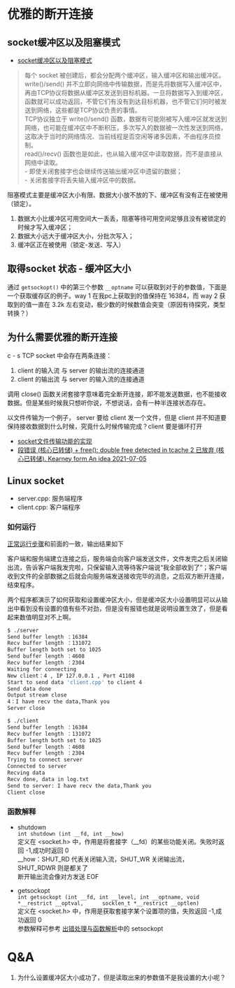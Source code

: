 # 优雅的断开连接

## socket缓冲区以及阻塞模式

- [socket缓冲区以及阻塞模式](http://c.biancheng.net/cpp/html/3040.html)
>   每个 socket 被创建后，都会分配两个缓冲区，输入缓冲区和输出缓冲区。   
    write()/send() 并不立即向网络中传输数据，而是先将数据写入缓冲区中，再由TCP协议将数据从缓冲区发送到目标机器。一旦将数据写入到缓冲区，函数就可以成功返回，不管它们有没有到达目标机器，也不管它们何时被发送到网络，这些都是TCP协议负责的事情。  
    TCP协议独立于 write()/send() 函数，数据有可能刚被写入缓冲区就发送到网络，也可能在缓冲区中不断积压，多次写入的数据被一次性发送到网络，这取决于当时的网络情况、当前线程是否空闲等诸多因素，不由程序员控制。  
    read()/recv() 函数也是如此，也从输入缓冲区中读取数据，而不是直接从网络中读取。   
    - 即使关闭套接字也会继续传送输出缓冲区中遗留的数据；  
    - 关闭套接字将丢失输入缓冲区中的数据。

阻塞模式主要是缓冲区大小有限、数据大小放不放的下、缓冲区有没有正在被使用（锁定）。
1. 数据大小比缓冲区可用空间大一丢丢，阻塞等待可用空间足够且没有被锁定的时候才写入缓冲区；
2. 数据大小远大于缓冲区大小，分批次写入；
3. 缓冲区正在被使用（锁定-发送、写入）

## 取得socket 状态 - 缓冲区大小
通过 `getsockopt()` 中的第三个参数 `__optname` 可以获取到对于的参数值，下面是一个获取缓存区的例子。way 1 在我pc上获取到的值保持在 16384，而 way 2 获取到的值一直在 3.2k 左右变动，极少数的时候数值会突变（原因有待探究，类型转换？）


## 为什么需要优雅的断开连接
c - s TCP socket 中会存在两条连接：  
1. client 的输入流 与 server 的输出流的连接通道
2. client 的输出流 与 server 的输入流的连接通道

调用 close() 函数关闭套接字意味着完全断开连接，即不能发送数据，也不能接收数据。但是某些时候我只想听你说，不想说话，会有一种半连接状态存在。

以文件传输为一个例子， server 要给 client 发一个文件，但是 client 并不知道要保持接收数据到什么时候，究竟什么时候传输完成？client 要是循环打开

- [socket文件传输功能的实现](http://c.biancheng.net/cpp/html/3045.html)
- [段错误 (核心已转储) + free(): double free detected in tcache 2 已放弃 (核心已转储). Kearney form An idea 2021-07-05](https://blog.csdn.net/weixin_43031092/article/details/118487981)

## Linux socket 
- server.cpp: 服务端程序
- client.cpp: 客户端程序
### 如何运行

[正常运行步骤](../basic/README.md)和前面的一致，输出结果如下

客户端和服务端建立连接之后，服务端会向客户端发送文件，文件发完之后关闭输出流，告诉客户端我发完啦，只保留输入流等待客户端说“我全部收到了”；客户端收到文件的全部数据之后就会向服务端发送接收完毕的消息，之后双方断开连接，结束程序。

两个程序都演示了如何获取和设置缓冲区大小，但是缓冲区大小设置明显可以从输出中看到没有设置的值有些不对劲，但是没有报错也就是说明设置生效了，但是看起来数值明显对不上啊。

```bash
$ ./server 
Send buffer length ：16384
Recv buffer length ：131072
Buffer length both set to 1025
Send buffer length ：4608
Recv buffer length ：2304
Waiting for connecting
New client：4 , IP 127.0.0.1 , Port 41108
Start to send data 'client.cpp' to client 4
Send data done 
Output stream close 
4：I have recv the data,Thank you
Server close

$ ./client 
Send buffer length ：16384
Recv buffer length ：131072
Buffer length both set to 1025
Send buffer length ：4608
Recv buffer length ：2304
Trying to connect server
Connected to server
Recving data
Recv done, data in log.txt
Send to server: I have recv the data,Thank you
Client close
```

### 函数解释

- shutdown  
    `int shutdown (int __fd, int __how)`  
    定义在 <socket.h> 中，作用是将套接字（__fd）的某些功能关闭。失败时返回 -1,成功时返回 0  
    __how：SHUT_RD 代表关闭输入流，SHUT_WR 关闭输出流， SHUT_RDWR 则是都关了  
    断开输出流会像对方发送 EOF

- getsockopt  
    `int getsockopt (int __fd, int __level, int __optname, void *__restrict __optval,      socklen_t *__restrict __optlen)`  
    定义在 <socket.h> 中，作用是获取套接字某个设置项的值，失败返回 -1,成功返回 0  
    参数解释可参考 [出错处理与函数解析](../error/README.md)中的 setsockopt  

# Q&A
1. 为什么设置缓冲区大小成功了，但是读取出来的参数值不是我设置的大小呢？
